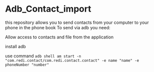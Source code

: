 # Adb_Contact_import
this repository allows you to send contacts from your computer to your phone in the phone book
To send via adb you need:

Allow access to contacts and file from the application

install adb

use command
`adb shell am start -n "com.redi.contact/com.redi.contact.contact" -e name "name" -e phoneNumber "number"`
